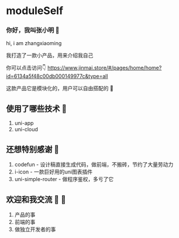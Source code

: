 # moduleSelf

### 你好，我叫张小明  👋
hi, i am zhangxiaoming

我打造了一款小产品，用来介绍我自己

你可以点击访问👇
https://www.jinmai.store/#/pages/home/home?id=6134a5f48c00db000149977c&type=all

这款产品它是模块化的，用户可以自由搭配的 💅

## 使用了哪些技术 👀
1. uni-app
2. uni-cloud

## 还想特别感谢 🙏
1. codefun - 设计稿直接生成代码，做前端，不搬砖，节约了大量劳动力
2. i-icon - 一款巨好用的uni图表插件
3. uni-simple-router - 做程序鉴权，多亏了它

## 欢迎和我交流 💪 💁
1. 产品的事
2. 前端的事
3. 做独立开发者的事
